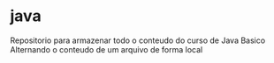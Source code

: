 # java

Repositorio para armazenar todo o conteudo do curso de Java Basico
Alternando o conteudo de um arquivo de forma local